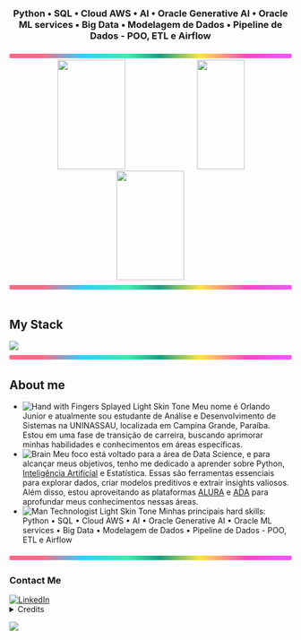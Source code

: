 <div align="center">
  
<!-- <img height="320em" src="https://mir-s3-cdn-cf.behance.net/project_modules/1400_opt_1/81bb4b165684019.640b6038d133e.gif"/> -->
<!-- <img height="350em" src="./.github/assets/baner-ciber.png"/> -->
  
</div>

<!-- <img src="./.github/assets/lineBar.png" width="100%" height="8px"/> -->
  
<h3 align="center">
Python • SQL • Cloud AWS • AI • Oracle Generative AI • Oracle ML services • Big Data • Modelagem de Dados • Pipeline de Dados - POO, ETL e Airflow
</h3>

<div align='center'>
  
<img src="./.github/assets/lineBar.png" width="100%" height="8px"/>

<div align="center">  
  
  <img width="49%" height="195px" src="https://github-readme-stats.vercel.app/api?username=orlandojsjunior&show_icons=true&count_private=true&title_color=80F7D4&icon_color=9d00ff&text_color=c9d1d9&bg_color=0d1117&border_color=fff0" /> 
  
  <img width="41%" height="195px" src="https://github-readme-stats.vercel.app/api/top-langs/?username=orlandojsjunior&layout=compact&title_color=80F7D4&text_color=fff&bg_color=0d1117&border_color=fff0" />
  
  
</div>

<div align="center">
  <img src="https://github-readme-streak-stats.herokuapp.com/?user=orlandojsjunior&theme=dark&background=0d1117&border=fff0&stroke=80F7D4&ring=9d00ff&fire=9d00ff&currStreakNum=80F7D4&sideNums=80F7D4&currStreakLabel=80F7D4&sideLabels=80F7D4&dates=80F7D4" width="49%" height="195px" />
</div>

</div>

<img src="./.github/assets/lineBar.png" width="100%" height="8px"/>

<div><br/>
  
## My Stack

<img src="https://skillicons.dev/icons?i=vscode,pycharm,python,anaconda,sqlite,postgres,mysql,git,github,aws,windows,linux&theme=dark"/>

<img src="./.github/assets/lineBar.png" width="100%" height="8px"/>

## About me

- <img src="https://raw.githubusercontent.com/Tarikul-Islam-Anik/Animated-Fluent-Emojis/master/Emojis/Hand%20gestures/Hand%20with%20Fingers%20Splayed%20Light%20Skin%20Tone.png" alt="Hand with Fingers Splayed Light Skin Tone" width="25" height="25" /> Meu nome é Orlando Junior e atualmente sou estudante de Análise e Desenvolvimento de Sistemas na UNINASSAU, localizada em Campina Grande, Paraíba. Estou em uma fase de transição de carreira, buscando aprimorar minhas habilidades e conhecimentos em áreas específicas.<br/>
- <img src="https://raw.githubusercontent.com/Tarikul-Islam-Anik/Animated-Fluent-Emojis/master/Emojis/Hand%20gestures/Brain.png" alt="Brain" width="25" height="25" /> Meu foco está voltado para a área de Data Science, e para alcançar meus objetivos, tenho me dedicado a aprender sobre Python, [Inteligência Artificial](https://catalog-education.oracle.com/pls/certview/sharebadge?id=61B339CA3932731E3F4D8B073264E65EEAB408BB3C8FB92235F82E9A5BD7F221#) e Estatística. Essas são ferramentas essenciais para explorar dados, criar modelos preditivos e extrair insights valiosos. Além disso, estou aproveitando as plataformas [ALURA](https://cursos.alura.com.br/user/orlandojsjunior) e [ADA](https://comunidade.ada.tech/) para aprofundar meus conhecimentos nessas áreas.<br/>
- <img src="https://raw.githubusercontent.com/Tarikul-Islam-Anik/Animated-Fluent-Emojis/master/Emojis/People%20with%20professions/Man%20Technologist%20Light%20Skin%20Tone.png" alt="Man Technologist Light Skin Tone" width="25" height="25" /> Minhas principais hard skills: Python • SQL • Cloud AWS • AI • Oracle Generative AI • Oracle ML services • Big Data • Modelagem de Dados • Pipeline de Dados - POO, ETL e Airflow <br />
<!-- - <img src="https://raw.githubusercontent.com/Tarikul-Islam-Anik/Animated-Fluent-Emojis/master/Emojis/People%20with%20professions/Boy%20Light%20Skin%20Tone.png" alt="Boy Light Skin Tone" width="25" height="25" /> Sou muito família, amo esta em casa com minha esposa e filho, amo ser marido e pai.<br /> 
- <img src="https://raw.githubusercontent.com/Tarikul-Islam-Anik/Animated-Fluent-Emojis/master/Emojis/People%20with%20professions/Teacher%20Light%20Skin%20Tone.png" alt="Left Speech Bubble" width="25" height="25" /> Quanto a minha experiência profissional, eu sou especialista em suporte e gerenciamento de infraestrutura de TI com mais de 17 anos de experiência. -->

<img src="./.github/assets/lineBar.png" width="100%" height="8px"/>

<h3>Contact Me</h3>
<div align="left">
<!-- <p>
<a href="mailto:orlandojsjunior@hotmamail.com">
<img src="https://img.shields.io/badge/-email-020114?style=for-the-badge&amp;logo=microsoft-outlook&amp;logoColor=6ED2B6&amp;color:FFF" alt="E-mail"> -->
  
</a>
<a href="https://www.linkedin.com/in/orlandojsjunior"><img src="https://img.shields.io/badge/-LinkedIn-020114?style=for-the-badge&amp;logo=linkedin&amp;logoColor=6ED2B6&amp;color:FFF" alt="LinkedIn"></a>
</div>

<details align="left">
  <summary>Credits</summary> 
  - GitHub Stats by <a href="https://github.com/anuraghazra/github-readme-stats">anuraghazra</a>
  <br>
   - GitHub Streak by <a href="https://github.com/DenverCoder1/github-readme-streak-stats">DenverCoder1</a>
  <br>
   - Skills on your GitHub - tandpfun <a href="https://github.com/tandpfun/skill-icons">Skill Icons</a>
  <br>
  - Developer vector created by <a href="https://www.freepik.com/vectors/developer">storyset - www.freepik.com</a> (edited by author)
</details>

<a href="https://hits.seeyoufarm.com"><img src="https://hits.seeyoufarm.com/api/count/incr/badge.svg?url=https%3A%2F%2Fgithub.com%2Forlandojsjunior&count_bg=%233D8EC8&title_bg=%23555555&icon=&icon_color=%23E7E7E7&title=Visitantes&edge_flat=false"/></a>
